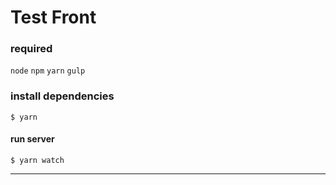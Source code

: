 # Test Front

### required

`node`
`npm`
`yarn`
`gulp`

### install dependencies

```shell
$ yarn
```

#### run server

```shell
$ yarn watch
```

---

